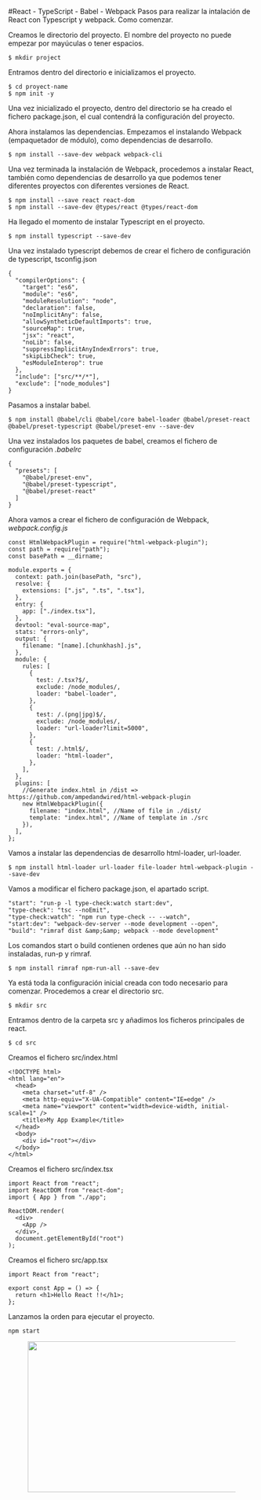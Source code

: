 #React - TypeScript - Babel - Webpack
Pasos para realizar la intalación de React con Typescript y webpack.
Como comenzar.

Creamos le directorio del proyecto. El nombre del proyecto no puede empezar por mayúculas o tener espacios.

```
$ mkdir project
```

Entramos dentro del directorio e inicializamos el proyecto.

```
$ cd proyect-name
$ npm init -y
```

Una vez inicializado el proyecto, dentro del directorio se ha creado el fichero package.json, el cual contendrá la configuración del proyecto.

Ahora instalamos las dependencias.
Empezamos el instalando Webpack (empaquetador de módulo), como dependencias de desarrollo.

```
$ npm install --save-dev webpack webpack-cli
```

Una vez terminada la instalación de Webpack, procedemos a instalar React, también como dependencias de desarrollo ya que podemos tener diferentes proyectos con diferentes versiones de React.

```
$ npm install --save react react-dom
$ npm install --save-dev @types/react @types/react-dom
```

Ha llegado el momento de instalar Typescript en el proyecto.

```
$ npm install typescript --save-dev
```

Una vez instalado typescript debemos de crear el fichero de configuración de typescript, tsconfig.json

```
{
  "compilerOptions": {
    "target": "es6",
    "module": "es6",
    "moduleResolution": "node",
    "declaration": false,
    "noImplicitAny": false,
    "allowSyntheticDefaultImports": true,
    "sourceMap": true,
    "jsx": "react",
    "noLib": false,
    "suppressImplicitAnyIndexErrors": true,
    "skipLibCheck": true,
    "esModuleInterop": true
  },
  "include": ["src/**/*"],
  "exclude": ["node_modules"]
}
```

Pasamos a instalar babel.

```
$ npm install @babel/cli @babel/core babel-loader @babel/preset-react @babel/preset-typescript @babel/preset-env --save-dev
```

Una vez instalados los paquetes de babel, creamos el fichero de configuración _.babelrc_

```
{
  "presets": [
    "@babel/preset-env",
    "@babel/preset-typescript",
    "@babel/preset-react"
  ]
}
```

Ahora vamos a crear el fichero de configuración de Webpack, _webpack.config.js_

```
const HtmlWebpackPlugin = require("html-webpack-plugin");
const path = require("path");
const basePath = __dirname;

module.exports = {
  context: path.join(basePath, "src"),
  resolve: {
    extensions: [".js", ".ts", ".tsx"],
  },
  entry: {
    app: ["./index.tsx"],
  },
  devtool: "eval-source-map",
  stats: "errors-only",
  output: {
    filename: "[name].[chunkhash].js",
  },
  module: {
    rules: [
      {
        test: /.tsx?$/,
        exclude: /node_modules/,
        loader: "babel-loader",
      },
      {
        test: /.(png|jpg)$/,
        exclude: /node_modules/,
        loader: "url-loader?limit=5000",
      },
      {
        test: /.html$/,
        loader: "html-loader",
      },
    ],
  },
  plugins: [
    //Generate index.html in /dist => https://github.com/ampedandwired/html-webpack-plugin
    new HtmlWebpackPlugin({
      filename: "index.html", //Name of file in ./dist/
      template: "index.html", //Name of template in ./src
    }),
  ],
};
```

Vamos a instalar las dependencias de desarrollo html-loader, url-loader.

```
$ npm install html-loader url-loader file-loader html-webpack-plugin --save-dev
```

Vamos a modificar el fichero package.json, el apartado script.

```
"start": "run-p -l type-check:watch start:dev",
"type-check": "tsc --noEmit",
"type-check:watch": "npm run type-check -- --watch",
"start:dev": "webpack-dev-server --mode development --open",
"build": "rimraf dist &amp;&amp; webpack --mode development"
```

Los comandos start o build contienen ordenes que aún no han sido instaladas, run-p y rimraf.

```
$ npm install rimraf npm-run-all --save-dev
```

Ya está toda la configuración inicial creada con todo necesario para comenzar. Procedemos a crear el directorio src.

```
$ mkdir src
```

Entramos dentro de la carpeta src y añadimos los ficheros principales de react.

```
$ cd src
```

Creamos el fichero src/index.html

```
<!DOCTYPE html>
<html lang="en">
  <head>
    <meta charset="utf-8" />
    <meta http-equiv="X-UA-Compatible" content="IE=edge" />
    <meta name="viewport" content="width=device-width, initial-scale=1" />
    <title>My App Example</title>
  </head>
  <body>
    <div id="root"></div>
  </body>
</html>
```

Creamos el fichero src/index.tsx

```
import React from "react";
import ReactDOM from "react-dom";
import { App } from "./app";

ReactDOM.render(
  <div>
    <App />
  </div>,
  document.getElementById("root")
);
```

Creamos el fichero src/app.tsx

```
import React from "react";

export const App = () => {
  return <h1>Hello React !!</h1>;
};
```

Lanzamos la orden para ejecutar el proyecto.

```
npm start
```

<figure class="wp-block-image size-large is-resized"><img src="https://undesastreinformatico.files.wordpress.com/2020/07/helloreact.png?w=766" alt="" class="wp-image-76" width="576" height="307"/></figure>
